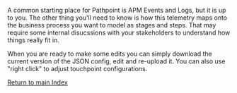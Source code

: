 A common starting place for Pathpoint is APM Events and Logs, but it is up to you. The other thing you'll need to know is how this telemetry maps onto the business process you want to model as stages and steps. That may require some internal disucssions with your stakeholders to understand how things really fit in.

When you are ready to make some edits you can simply download the current version of the JSON config, edit and re-upload it. You can also use "right click" to adjust touchpoint configurations.


[Return to main Index](readme1.md) 